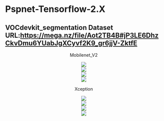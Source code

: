 # Pspnet-Tensorflow-2.X
 
VOCdevkit_segmentation Dataset URL:https://mega.nz/file/Aot2TB4B#jP3LE6DhzCkvDmu6YUabJgXCyvf2K9_gr6jjV-ZktfE
-------------------



<p align="center">Mobilenet_V2</font></p>


<div align="center">
<img src="https://github.com/wade0125/DeeplabV3-Plus-Tensorflow2.X/blob/main/miou_out/mIoU_mobilenetv2.png">
</div>


<div align="center">
<img src="https://github.com/wade0125/DeeplabV3-Plus-Tensorflow2.X/blob/main/miou_out/mPA_mobilenetv2.png">
</div>

<div align="center">
<img src="https://github.com/wade0125/DeeplabV3-Plus-Tensorflow2.X/blob/main/miou_out/Recall_mobilenetv2.png">
</div>



<div align="center">
<img src="https://github.com/wade0125/DeeplabV3-Plus-Tensorflow2.X/blob/main/miou_out/Precision_mobilenetv2.png">
</div>



<p align="center">Xception</font></p>


<div align="center">
<img src="https://github.com/wade0125/DeeplabV3-Plus-Tensorflow2.X/blob/main/miou_out/mIoU_xception.png">
</div>


<div align="center">
<img src="https://github.com/wade0125/DeeplabV3-Plus-Tensorflow2.X/blob/main/miou_out/mPA_xception.png">
</div>

<div align="center">
<img src="https://github.com/wade0125/DeeplabV3-Plus-Tensorflow2.X/blob/main/miou_out/Recall_xception.png">
</div>



<div align="center">
<img src="https://github.com/wade0125/DeeplabV3-Plus-Tensorflow2.X/blob/main/miou_out/Precision_xception.png">
</div>